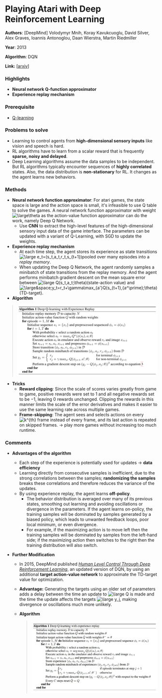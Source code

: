 # Playing Atari with Deep Reinforcement Learning

**Authors**: [DeepMind] Volodymyr Mnih, Koray Kavukcuoglu, David Silver, Alex Graves, Ioannis Antonoglou, Daan Wierstra, Martin Riedmiller

**Year**: 2013

**Algorithm**: DQN

**Link:** [[arxiv](https://arxiv.org/abs/1312.5602v1)]

### Highlights

- **Neural network Q-function approximator**
- **Experience replay mechanism**

### Prerequisite

- [Q-learning](https://towardsdatascience.com/simple-reinforcement-learning-q-learning-fcddc4b6fe56)

### Problems to solve

- Learning to control agents from **high-dimensional sensory inputs** like vision and speech is hard.
- RL algorithms have to learn from a scalar reward that is frequently **sparse, noisy and delayed**. 
- Deep Learning algorithms assume the data samples to be independent. But RL algorithms typically encounter sequences of **highly correlated** states. Also, the data distribution is **non-stationary** for RL. It changes as the agent learns new behaviors.

### Methods

- **Neural network function approximator**: For atari games, the state space is large and the action space is small, it's infeasible to use Q table to solve the games. A neural network function approximator with weight <img src="https://latex.codecogs.com/svg.latex?\dpi{300}&space;\large&space;\theta" title="\large\theta"/> as the action-value function approximator can do the work, namely Deep Q Network. 
  - Use **CNN** to extract the high-level features of the high-dimensional sensory input data of the game interface. The parameters can be updated with a variant of Q-Learning, with SGD to update the weights.
- **Experience replay mechanism**
  - At each time step, the agent stores its experience as state transitions <img src="https://latex.codecogs.com/svg.latex?\large e_t=(s_t,&space;a_t,r_t,s_{t&plus;1})" title="\large e_t=(s_t,a_t,r_t,s_{t+1})"/>pooled over many episodes into a *replay memory*.
  - When updating the Deep Q Network, the agent randomly samples a minibatch of state transitions from the replay memory. And the agent performs minibatch gradient descent on the mean square error between <img src="https://latex.codecogs.com/svg.latex?\large&space;Q(s_t,a_t;\theta)" title="\large Q(s_t,a_t;\theta)"/>(state-action value) and <img src="https://latex.codecogs.com/svg.latex?\large y_t=r_t&plus;\gamma\max_{a'}Q(s_{t&plus;1},{a^\prime};\theta)" title="\large&space;y_t=r_t+\gamma\max_{a'}Q(s_{t+1},{a^\prime};\theta)"/> (TD-target).
- **Algorithm**

> ![algo](../imgs/001_1.png)

- **Tricks**
  - **Reward clipping**: Since the scale of scores varies greatly from game to game, positive rewards were set to 1 and all negative rewards set to be −1, leaving 0 rewards unchanged. Clipping the rewards in this manner limits the scale of the error derivatives and makes it easier to use the same learning rate across multiple games.
  - **Frame-skipping**: The agent sees and selects actions on every <img src="https://latex.codecogs.com/svg.latex?k^{th}" title="k^{th}" /> frame instead of every frame, and its last action is repeated on skipped frames. -> play more games without increasing too much runtime.

### Comments

- **Advantages of the algorithm**
  - Each step of the experience is potentially used for updates -> **data efficiency**
  - Learning directly from consecutive samples is inefficient, due to the strong correlations between the samples; **randomizing the samples** breaks these correlations and therefore reduces the variance of the updates.
  - By using experience replay, the agent learns **off-policy**. 
    - The behavior distribution is averaged over many of its previous states, smoothing out learning and avoiding oscillations or divergence in the parameters. If the agent learns on-policy, the training samples will be dominated by samples generated by a biased policy, which leads to unwanted feedback loops, poor local minimum, or even divergence. 
    - For example, if the maximizing action is to move left then the training samples will be dominated by samples from the left-hand side; if the maximizing action then switches to the right then the training distribution will also switch.

- **Further Modification**

  - In 2015, DeepMind published [*Human Level Control Through Deep Reinforcement Learning*](https://storage.googleapis.com/deepmind-media/dqn/DQNNaturePaper.pdf), an updated version of DQN, by using an additional **target action-value network** to approximate the TD-target value for optimization. 

  - **Advantage:** Generating the targets using an older set of parameters adds a delay between the time an update to <img src="https://latex.codecogs.com/svg.latex?\large&space;Q" title="\large Q" /> is made and the time the update affects the targets <img src="https://latex.codecogs.com/svg.latex?\large&space;y_j" title="\large y_j" />, making divergence or oscillations much more unlikely.

  - **Algorithm**

    > ![algo2](../imgs/001_2.jpg)